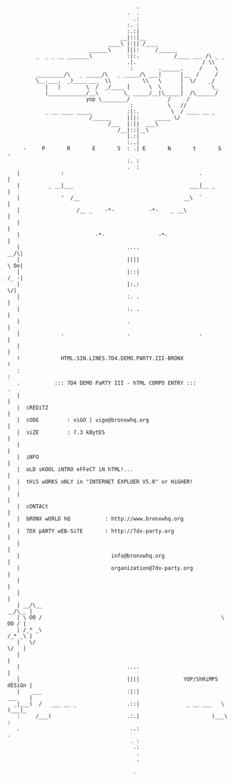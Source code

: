                                             .                                     
                                          .  .                                     
                                            .:                                     
                                          :. :                                     
                                          :.:|                                     
                                        __|::|__                                   
                                    ____\ |:|| /____                               
                              ______\     |||:     /______                         
             _  _ _ __ _______\           :|:.           /____ ___ /\ _ _          
                                          .|.                     / \\             
                                           :        .______.     /    \            
             _________/\   _ _____/\   _ _____/\ ___|      |__  /     /            
             \__.___.  _)____ ___  \\          \\   \      |  \/    _/             
                |   |        \  /  _/____ |      \  \      |         \_            
                |____________/__\        \_ _____/__|\_____|  /\______/            
                             yop \________/            /     /                     
                                           :           \   //                      
                _ __ ____ _____           :|:.          \  / ____ __ _             
                              /______     |||:     _____ \/                        
                                    /___  |:||  ___\                               
                                       /__|::|__\                                  
                                          |.:|                                     
                                          :..|                                     
         -     P       R       E       S  : .| E       N       t       S     -     
                                          :. :                                     
                                          .  :                                     
       |             :                                           .             |   
       |         _ __|___                                     ___|__ _         |   
       |             '  /__                                 __\  `             |   
       |                  /__ _    -*-           -*-    _ __\                  |   
       |                                                                       |   
       |                        -*-                 -*-                        |   
       |                                  ....                             __/\|   
       |                                  ||||                             \ Oo|   
       |                                  |::|                             /_ -|   
       |                                  |:.:                               \/|   
       |                                  :. .                                 |   
       |                                  :. .                                 |   
       |                                  .                                    |   
       |             .                    .                      .             |   
       |                                                                       |   
       !             HTML.SIN.LINES.7D4.DEMO.PARTY.III-BRONX                   !   
       :                                                                       :   
       .           ::: 7D4 DEMO PaRTY III - hTML COMPO ENTRY :::               .   
       |                                                                       |   
       |  cREDiTZ                                                              |   
       |  cODE         : viGO | vigo@bronxwhq.org                              |   
       |  siZE         : 7.3 kBytES                                            |   
       |                                                                       |   
       |  iNFO                                                                 |   
       |  oLD sKOOL iNTRO eFFeCT iN hTML!...                                   |   
       |  tHiS wORKS oNLY in "INTERNET EXPLOER V5.0" or HiGHER!                |   
       |                                                                       |   
       |  cONTACt                                                              |   
       |  bRONX wORLD hQ           : http://www.bronxwhq.org                   |   
       |  7DX pARTY wEB-SiTE       : http://7dx-party.org                      |   
       |                                                                       |   
       |                             info@bronxwhq.org                         |   
       |                             organization@7dx-party.org                |   
       |                                                                       |   
       |                                                                       |   
       | __/\__                                                         __/\__ |   
       | \ OO /                                                         \ OO / |   
       | /_* _\                                                         /_* _\ |   
       |   \/                                                             \/   |   
       |                                                                       |   
       |                                  ....                                 |   
       |                                  ||||              YOP/ShRiMPS dESiGn |   
       |    ___                           :|:|                          ___    |   
      _|___(  /   ___ __ _                .::|               _ __ ___   \  )___|_  
       :     /___(                        .:.|                       )___\     :   
       .                                   ..:                                 .   
                                           . :                                     
                                            .:                                     
                                             .                                     
                                             .                                     
                                                                               
                                            .                                      
                                                                               
                                                                               
                                                                               